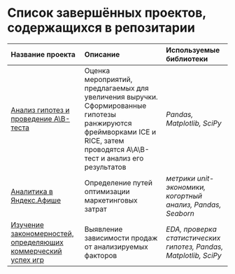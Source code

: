 # Список завершённых проектов, содержащихся в репозитарии


| Название проекта | Описание | Используемые библиотеки | 
| :---------------------- | :---------------------- | :---------------------- |
| [Анализ гипотез и проведение A\B-теста](ab_test) | Оценка мероприятий, предлагаемых для увеличения выручки. Сформированные гипотезы ранжируются фреймворками ICE и RICE, затем проводятся A\A\B-тест и анализ его результатов| *Pandas, Matplotlib, SciPy* |
| [Аналитика в Яндекс.Афише](ltv_cac) | Определение путей оптимизации маркетинговых затрат| *метрики unit-экономики, когортный анализ, Pandas, Seaborn* |
| [Изучение закономерностей, определяющих коммерческий успех игр](eda_games) | Выявление зависимости продаж от анализируемых факторов| *EDA, проверка статистических гипотез, Pandas, Matplotlib, SciPy* |
